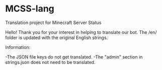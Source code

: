 # MCSS-lang
Translation project for Minecraft Server Status

Hello! Thank you for your interest in helping to translate our bot. The /en/ folder is updated with the original English strings.

Information:

-The JSON file keys do not get translated.
-The "admin" section in strings.json does not need to be translated.

